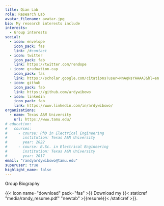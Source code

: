 ```yaml
---
title: Qian Lab
role: Research Lab
avatar_filename: avatar.jpg
bio: My research interests include
interests:
  - Group interests
social:
  - icon: envelope
    icon_pack: fas
    link: /#contact
  - icon: twitter
    icon_pack: fab
    link: https://twitter.com/rendope
  - icon: graduation-cap
    icon_pack: fas
    link: https://scholar.google.com/citations?user=NnAqNsYAAAAJ&hl=en
  - icon: github
    icon_pack: fab
    link: https://github.com/ardywibowo
  - icon: linkedin
    icon_pack: fab
    link: https://www.linkedin.com/in/ardywibowo/
organizations:
  - name: Texas A&M University
    url: https://www.tamu.edu/
# education:
#   courses:
#     - course: PhD in Electrical Engineering
#       institution: Texas A&M University
#       year: 2022
#     - course: B.Sc. in Electrical Engineering
#       institution: Texas A&M University
#       year: 2017
email: "randyardywibowo@tamu.edu"
superuser: true
highlight_name: false
---
```

Group Biography

{{< icon name="download" pack="fas" >}} Download my {{< staticref "media/randy_resume.pdf" "newtab" >}}resumé{{< /staticref >}}.
